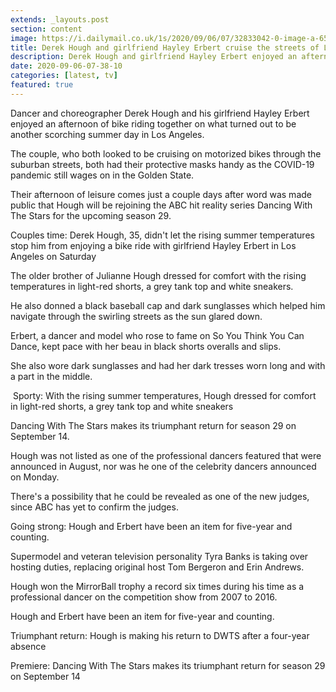 ```yaml
---
extends: _layouts.post
section: content
image: https://i.dailymail.co.uk/1s/2020/09/06/07/32833042-0-image-a-65_1599372391563.jpg 
title: Derek Hough and girlfriend Hayley Erbert cruise the streets of Los Angeles on motorized bikes 
description: Derek Hough and girlfriend Hayley Erbert enjoyed an afternoon together cruising the streets of Los Angeles on matching motorized bikes on Saturday. 
date: 2020-09-06-07-38-10 
categories: [latest, tv] 
featured: true 
--- 
```

Dancer and choreographer Derek Hough and his girlfriend Hayley Erbert enjoyed an afternoon of bike riding together on what turned out to be another scorching summer day in Los Angeles.

The couple, who both looked to be cruising on motorized bikes through the suburban streets, both had their protective masks handy as the COVID-19 pandemic still wages on in the Golden State.  

Their afternoon of leisure comes just a couple days after word was made public that Hough will be rejoining the ABC hit reality series Dancing With The Stars for the upcoming season 29.

Couples time: Derek Hough, 35, didn't let the rising summer temperatures stop him from enjoying a bike ride with girlfriend Hayley Erbert in Los Angeles on Saturday

The older brother of Julianne Hough dressed for comfort with the rising temperatures in light-red shorts, a grey tank top and white sneakers.

He also donned a black baseball cap and dark sunglasses which helped him navigate through the swirling streets as the sun glared down.

Erbert, a dancer and model who rose to fame on So You Think You Can Dance, kept pace with her beau in black shorts overalls and slips.

She also wore dark sunglasses and had her dark tresses worn long and with a part in the middle.   

 Sporty: With the rising summer temperatures, Hough dressed for comfort in light-red shorts, a grey tank top and white sneakers

Dancing With The Stars makes its triumphant return for season 29 on September 14. 

Hough was not listed as one of the professional dancers featured that were announced in August, nor was he one of the celebrity dancers announced on Monday.

There's a possibility that he could be revealed as one of the new judges, since ABC has yet to confirm the judges.

Going strong: Hough and Erbert have been an item for five-year and counting.

Supermodel and veteran television personality Tyra Banks is taking over hosting duties, replacing original host Tom Bergeron and Erin Andrews. 

Hough won the MirrorBall trophy a record six times during his time as a professional dancer on the competition show from 2007 to 2016. 

Hough and Erbert have been an item for five-year and counting. 

Triumphant return: Hough is making his return to DWTS after a four-year absence

Premiere: Dancing With The Stars makes its triumphant return for season 29 on September 14

